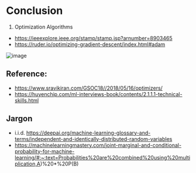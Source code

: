 # Conclusion

1) Optimization Algorithms
+ https://ieeexplore.ieee.org/stamp/stamp.jsp?arnumber=8903465
+ https://ruder.io/optimizing-gradient-descent/index.html#adam

![image](https://user-images.githubusercontent.com/69342162/167069368-98400818-15ad-4af8-9dae-1492c6f26087.png)

## Reference: 
- https://www.sravikiran.com/GSOC18//2018/05/16/optimizers/
- https://huyenchip.com/ml-interviews-book/contents/2.1.1.1-technical-skills.html

## Jargon
- i.i.d. https://deepai.org/machine-learning-glossary-and-terms/independent-and-identically-distributed-random-variables
- https://machinelearningmastery.com/joint-marginal-and-conditional-probability-for-machine-learning/#:~:text=Probabilities%20are%20combined%20using%20multiplication,A)%20*%20P(B)
